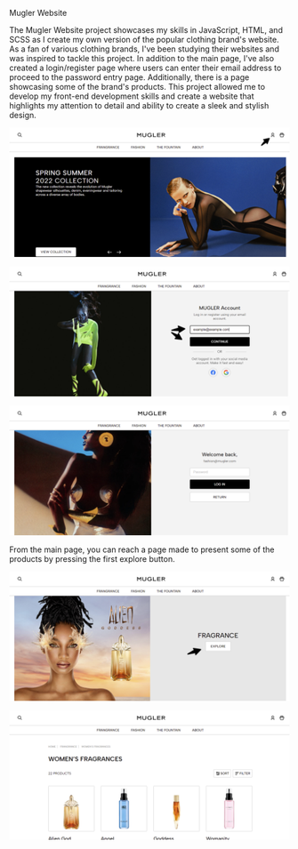 Mugler Website

The Mugler Website project showcases my skills in JavaScript, HTML, and SCSS as I create my own version of the popular clothing brand's website. As a fan of various clothing brands, I've been studying their websites and was inspired to tackle this project. In addition to the main page, I've also created a login/register page where users can enter their email address to proceed to the password entry page. Additionally, there is a page showcasing some of the brand's products. This project allowed me to develop my front-end development skills and create a website that highlights my attention to detail and ability to create a sleek and stylish design.

![mugler main page](images/screenshots/mugler-main-page.png)

![mugler account page](images/screenshots/account-page.png)

![mugler account page password](images/screenshots/account-psw-page.png)

From the main page, you can reach a page made to present some of the products by pressing the first explore button.

![mugler main page explore btn](images/screenshots/mugler-main-page-explore.png)

![mugler products page](images/screenshots/products-page.png)
